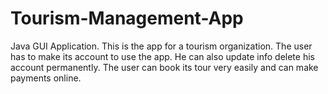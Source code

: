 # Tourism-Management-App
Java GUI Application.
This is the app for a tourism organization. The user has to make its account to use the app. He can also update info delete his account permanently. The user can book its tour very easily and can make payments online.
